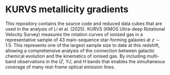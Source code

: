 # KURVS metallicity gradients

This repository contains the source code and reduced data cubes that are used in the analysis of Li et al. (2025). KURVS (KMOS Ultra-deep Rotational Velocity Survey) measures the rotation curves of ionised gas in a representative sample of 43 main-sequence star-forming galaxies at $z\sim1.5$. This represents one of the largest sample size to date at this redshift, allowing a comprehensive analysis of the connection between galactic chemical evolution and the kinematics of ionised gas. By including multi-band
observations in the $IZ$, $YJ$, and $H$ bands that enables the simultaneous coverage of many rest-frame optical emission lines.
